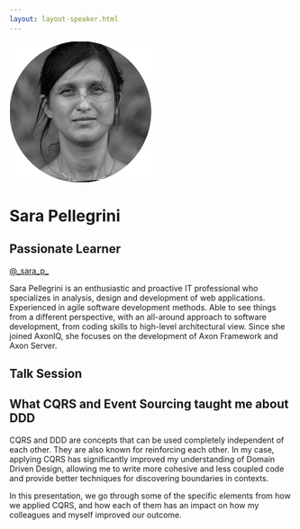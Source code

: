 ```yaml
---
layout: layout-speaker.html
---
```

<div class="container section featured-speaker">
  <div class="row">
    <div class="col-xs-12 col-sm-2 img-container">
      <img class="speaker-page-img" src="../img/speakers/Sara-Pellegrini-ON.png">
    </div>
    <div class="col-xs-12 col-sm-10 copy-container">
        <h1 class="speaker-header">Sara Pellegrini</h1>
        <h2 class="speaker-subtitle">Passionate Learner</h2>
        <p class="copy"><a class="speaker-handle" href="https://twitter.com/_sara_p_" target="_blank">@_sara_p_</a></p>
        <p class="copy">Sara Pellegrini is an enthusiastic and proactive IT professional who specializes in analysis, design and development of web applications. Experienced in agile software development methods. Able to see things from a different perspective, with an all-around approach to software development, from coding skills to high-level architectural view. Since she joined AxonIQ, she focuses on the development of Axon Framework and Axon Server.</p>
        <h2 class="speaker-subheader">Talk Session</h2>
        <h2 class="speaker-subheader gold">What CQRS and Event Sourcing taught me about DDD</h2>
        <p class="copy">CQRS and DDD are concepts that can be used completely independent of each other. They are also known for reinforcing each other. In my case, applying CQRS has significantly improved my understanding of Domain Driven Design, allowing me to write more cohesive and less coupled code and provide better techniques for discovering boundaries in contexts.</p>
        <p class="copy">In this presentation, we go through some of the specific elements from how we applied CQRS, and how each of them has an impact on how my colleagues and myself improved our outcome.</p>
    </div>
  </div>
</div>